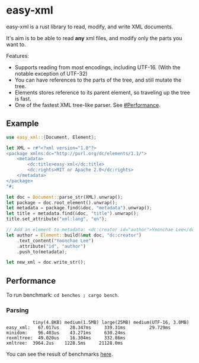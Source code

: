 # easy-xml

easy-xml is a rust library to read, modify, and write XML documents.

It's aim is to be able to read **any** xml files, and modify only the parts you want to.

Features:
- Supports reading from most encodings, including UTF-16. (With the notable exception of UTF-32)
- You can have references to the parts of the tree, and still mutate the tree.
- Elements stores reference to its parent element, so traveling up the tree is fast.
- One of the fastest XML tree-like parser. See [#Performance](https://github.com/bluegreenmagick/easy-xml#performance).

## Example

```rust
use easy_xml::{Document, Element};

let XML = r#"<?xml version="1.0"?>
<package xmlns:dc="http://purl.org/dc/elements/1.1/">
    <metadata>
        <dc:title>easy-xml</dc:title>
        <dc:rights>MIT or Apache 2.0</dc:rights>
    </metadata>
</package>
"#;

let doc = Document::parse_str(XML).unwrap();
let package = doc.root_element().unwrap();
let metadata = package.find(&doc, "metadata").unwrap();
let title = metadata.find(&doc, "title").unwrap();
title.set_attribute("xml:lang", "en");

// Add an element to metadata: <dc:creator id="author">Yoonchae Lee</dc:creator>
let author = Element::build(&mut doc, "dc:creator")
    .text_content("Yoonchae Lee")
    .attribute("id", "author")
    .push_to(metadata);

let new_xml = doc.write_str();
```

## Performance

To run benchmark: `cd benches ; cargo bench`. 

### Parsing
```
          tiny(4.8KB) medium(1.5MB) large(25MB) medium(UTF-16, 3.0MB)
easy_xml:   67.017us    28.347ms     339.31ms         29.729ms
minidom:    96.403us    43.271ms     630.24ms
roxmltree:  49.020us    16.304ms     332.86ms
xmltree:  3964.2us    1228.5ms     21128.0ms
```

You can see the result of benchmarks [here](https://github.com/BlueGreenMagick/easy-xml/actions/runs/1291967402).